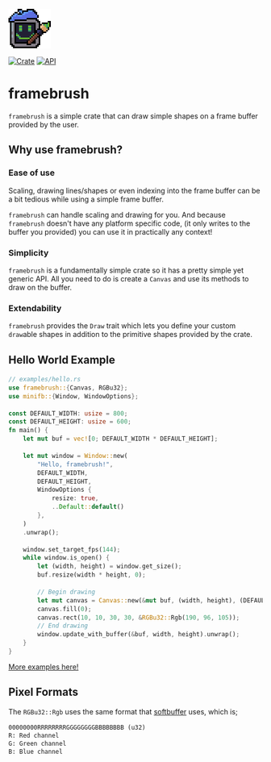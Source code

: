 ![framebrush logo](assets/frame_brush.png)

[![Crate](https://img.shields.io/crates/v/framebrush.svg)](https://crates.io/crates/framebrush)
[![API](https://docs.rs/framebrush/badge.svg)](https://docs.rs/framebrush)
# framebrush
`framebrush` is a simple crate that can draw simple shapes on a frame buffer provided by the user.
 

## Why use framebrush?
### Ease of use
Scaling, drawing lines/shapes or even indexing into the frame buffer can be a bit tedious while using a simple frame buffer.

`framebrush` can handle scaling and drawing for you. And because `framebrush` doesn't have any platform specific code, (it only writes to the buffer you provided) you can use it in practically any context!

### Simplicity
`framebrush` is a fundamentally simple crate so it has a pretty simple yet generic API. All you need to do is create a `Canvas` and use its methods to draw on the buffer.

### Extendability
`framebrush` provides the `Draw` trait which lets you define your custom `draw`able shapes in addition to the primitive shapes provided by the crate.



## Hello World Example
```rs
// examples/hello.rs
use framebrush::{Canvas, RGBu32};
use minifb::{Window, WindowOptions};

const DEFAULT_WIDTH: usize = 800;
const DEFAULT_HEIGHT: usize = 600;
fn main() {
    let mut buf = vec![0; DEFAULT_WIDTH * DEFAULT_HEIGHT];

    let mut window = Window::new(
        "Hello, framebrush!",
        DEFAULT_WIDTH,
        DEFAULT_HEIGHT,
        WindowOptions {
            resize: true,
            ..Default::default()
        },
    )
    .unwrap();

    window.set_target_fps(144);
    while window.is_open() {
        let (width, height) = window.get_size();
        buf.resize(width * height, 0);

        // Begin drawing
        let mut canvas = Canvas::new(&mut buf, (width, height), (DEFAULT_WIDTH, DEFAULT_HEIGHT));
        canvas.fill(0);
        canvas.rect(10, 10, 30, 30, &RGBu32::Rgb(190, 96, 105));
        // End drawing
        window.update_with_buffer(&buf, width, height).unwrap();
    }
}
```
[More examples here!](https://github.com/serd223/framebrush/tree/master/examples)


## Pixel Formats
The `RGBu32::Rgb` uses the same format that [softbuffer](https://github.com/rust-windowing/softbuffer) uses, which is;

```
00000000RRRRRRRRGGGGGGGGBBBBBBBB (u32)
R: Red channel
G: Green channel
B: Blue channel
```
